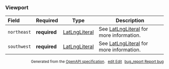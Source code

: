 <!--- This is a generated file, do not edit! -->
<!--- [START maps_http_schema_viewport] -->
<h3 class="schema-object" id="Viewport">Viewport</h3>

| Field       | Required     | Type                                            | Description                                                               |
| :---------- | ------------ | ----------------------------------------------- | ------------------------------------------------------------------------- |
| `northeast` | **required** | [LatLngLiteral](#LatLngLiteral "LatLngLiteral") | See [LatLngLiteral](#LatLngLiteral "LatLngLiteral") for more information. |
| `southwest` | **required** | [LatLngLiteral](#LatLngLiteral "LatLngLiteral") | See [LatLngLiteral](#LatLngLiteral "LatLngLiteral") for more information. |

<p style="text-align: right; font-size: smaller;">Generated from the <a class="gc-analytics-event" data-category="GMP" data-label="openapi-github" href="https://github.com/googlemaps/openapi-specification" title="Google Maps Platform OpenAPI Specification" class="external">OpenAPI specification</a>.
<a class="gc-analytics-event" data-category="GMP" data-label="openapi-github" style="margin-left: 5px;" href="https://github.com/googlemaps/openapi-specification/blob/main/specification/schemas/Viewport.yml" title="Edit on GitHub"><span class="material-icons">edit</span> Edit</a>
<a class="gc-analytics-event" data-category="GMP" data-label="openapi-github" style="margin-left: 5px;" href="https://github.com/googlemaps/openapi-specification/issues/new?assignees=&labels=type%3A+bug%2C+triage+me&template=bug_report.md&title=[schemas] Bug - Viewport" title="File bug for schemas on GitHub"><span class="material-icons">bug_report</span> Report bug</a>
</p>

<!--- [END maps_http_schema_viewport] -->
